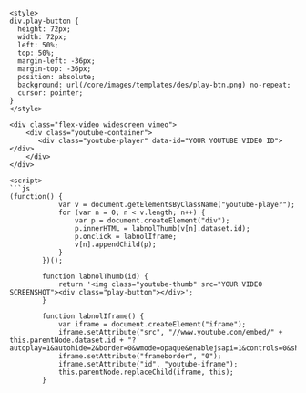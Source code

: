 ```
<style>
div.play-button {
  height: 72px;
  width: 72px;
  left: 50%;
  top: 50%;
  margin-left: -36px;
  margin-top: -36px;
  position: absolute;
  background: url(/core/images/templates/des/play-btn.png) no-repeat;
  cursor: pointer;
}
</style>

<div class="flex-video widescreen vimeo">
    <div class="youtube-container">
       <div class="youtube-player" data-id="YOUR YOUTUBE VIDEO ID"></div>
    </div>
</div>

<script>
```js
(function() {
            var v = document.getElementsByClassName("youtube-player");
            for (var n = 0; n < v.length; n++) {
                var p = document.createElement("div");
                p.innerHTML = labnolThumb(v[n].dataset.id);
                p.onclick = labnolIframe;
                v[n].appendChild(p);
            }
        })();

        function labnolThumb(id) {
            return '<img class="youtube-thumb" src="YOUR VIDEO SCREENSHOT"><div class="play-button"></div>';
        }

        function labnolIframe() {
            var iframe = document.createElement("iframe");
            iframe.setAttribute("src", "//www.youtube.com/embed/" + this.parentNode.dataset.id + "?autoplay=1&autohide=2&border=0&wmode=opaque&enablejsapi=1&controls=0&showinfo=0");
            iframe.setAttribute("frameborder", "0");
            iframe.setAttribute("id", "youtube-iframe");
            this.parentNode.replaceChild(iframe, this);
        }
```
</script>

```
